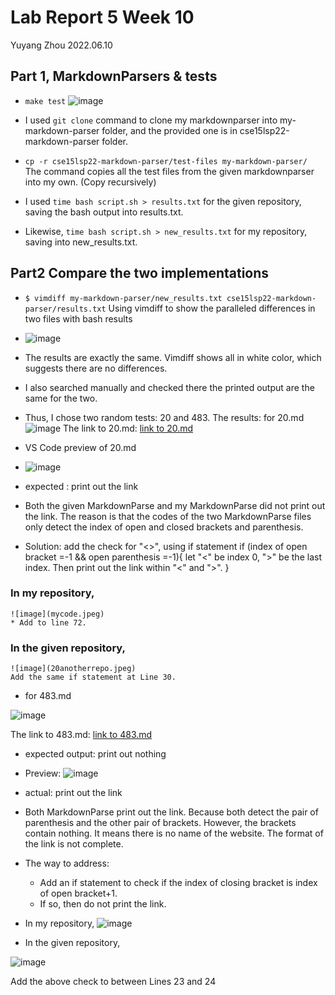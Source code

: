 # Lab Report 5 Week 10
Yuyang Zhou
2022.06.10

## Part 1, MarkdownParsers & tests
* `make test`
![image](0610_markdown.jpeg)

* I used `git clone` command to clone my markdownparser into my-markdown-parser folder, and the provided one is in cse15lsp22-markdown-parser folder. 

* `cp -r cse15lsp22-markdown-parser/test-files my-markdown-parser/` The command copies all the test files from the given markdownparser into my own. (Copy recursively) 
* I used `time bash script.sh > results.txt` for the given repository, saving the bash output into results.txt.
* Likewise, `time bash script.sh > new_results.txt` for my repository, saving into new_results.txt.
## Part2 Compare the two implementations
* `$ vimdiff my-markdown-parser/new_results.txt cse15lsp22-markdown-parser/results.txt` Using vimdiff to show the paralleled differences in two files with bash results
* ![image](0610compare.jpeg)
* The results are exactly the same. Vimdiff shows all in white color, which suggests there are no differences.
* I also searched manually and checked there the printed output are the same for the two.
* Thus, I chose two random tests: 20 and 483. 
The results: 
for 20.md
![image](0611_test20.jpeg)
The link to 20.md:
[link to 20.md](https://github.com/yuz120/markdown-parser/blob/292a8d15704f95841ccb7c7f3147d80f8b30928c/test-files/20.md)
* VS Code preview of 20.md

* ![image](20prev.jpeg)

* expected : print out the link
* Both the given MarkdownParse and my MarkdownParse did not print out the link. The reason is that the codes of the two MarkdownParse files only detect the index of open and closed brackets and parenthesis.
* Solution: add the check for "<>", using if statement 
        if (index of open bracket =-1 && open parenthesis =-1){
            let "<" be index 0,
            ">" be the last index. Then print out the link within "<" and ">". 
        }
### In my repository,
    ![image](mycode.jpeg)
    * Add to line 72. 

### In the given repository,
    ![image](20anotherrepo.jpeg)
    Add the same if statement at Line 30.


* for 483.md

![image](0611_483.jpeg)

The link to 483.md:
[link to 483.md](https://github.com/yuz120/markdown-parser/blob/292a8d15704f95841ccb7c7f3147d80f8b30928c/test-files/483.md)

* expected output: print out nothing
* Preview: 
![image](483prev.jpeg)
* actual: print out the link 
* Both MarkdownParse print out the link. Because both detect the pair of parenthesis and the other pair of brackets. However, the brackets contain nothing. It means there is no name of the website. The format of the link is not complete.
* The way to address:
    * Add an if statement to check if the index of closing bracket is index of open bracket+1.
    * If so, then do not print the link.


* In my repository,
![image](add)


* In the given repository,

![image](123.jpeg)

Add the above check to between Lines 23 and 24



    










